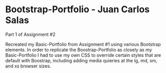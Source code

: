 # Bootstrap-Portfolio - Juan Carlos Salas
Part 1 of Assignment #2

Recreated my Basic-Portfolio from Assignment #1 using various Bootstrap elements. In order to replicate the Boostrap-Portfolio as closely as my Basic-Portfolio I had to use my own CSS to override certain styles that are default with Boostrap, including adding media quieries at the lg, md, sm, and xs browser sizes.
